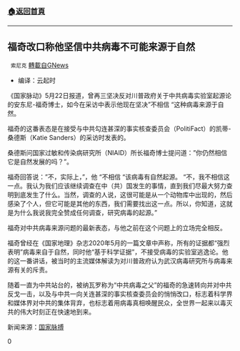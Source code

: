 ###  [:house:返回首頁](https://github.com/ourhimalayas/txt)
---

## 福奇改口称他坚信中共病毒不可能来源于自然
` 索尼克` [轉載自GNews](https://gnews.org/zh-hans/1264852/)

- 编译：云起时


《国家脉动》5月22日报道，曾再三坚决反对川普政府关于中共病毒实验室起源论的安东尼-福奇博士，如今在采访中表示他现在坚决”不相信 “这种病毒来源于自然。

福奇的这番表态是在接受与中共勾连甚深的事实核查委员会（PolitiFact）的凯蒂-桑德斯（Katie Sanders）的采访时发表的。

桑德斯问国家过敏和传染病研究所（NIAID）所长福奇博士提问道：”你仍然相信它是自然发展的吗？”。

福奇回答说：”不，实际上，”，他 “不相信 “该病毒有自然起源。 “不，我不相信这一点。我认为我们应该继续调查在中（共）国发生的事情，直到我们尽最大努力查明到底发生了什么。当然，调查的人说，这很可能是从一个动物库中出现的，然后感染了个人，但它可能是其他的东西，我们需要找出这一点。所以，你知道，这就是为什么我说我完全赞成任何调查，研究病毒的起源。”

福奇对中共病毒来源问题的最新表态，与他之前在这个问题上的立场完全相反。

福奇曾经在《国家地理》杂志2020年5月的一篇文章中声称，所有的证据都“强烈表明”病毒来自于自然，同时他“基于科学证据”，不接受病毒的实验室逃逸论。他的这一番讲话，被当时的主流媒体解读为对川普政府认为武汉病毒研究所与病毒来源有关的斥责。

随着一直为中共站台的，被纳瓦罗称为“中共病毒之父”的福奇的急速转向并对中共反戈一击，以及与中共一向关连甚深的事实核查委员会的悄悄改口，标志着科学界和媒体界对中共的集体背弃，也标志着用病毒真相唤醒民众，全世界一起来以毒灭共的伟大时刻正在快速地到来。

新闻来源：[国家脉搏](https://thenationalpulse.com/breaking/fauci-flip-flops-on-covid-origins/)

0
